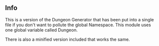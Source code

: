 ## Info
This is a version of the Dungeon Generator that has been put into a single file if you don't want to pollute the global Namespace.
This module uses one global variable called Dungeon.

There is also a minified version included that works the same.
